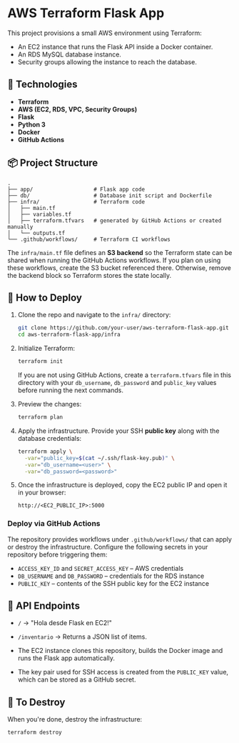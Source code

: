 # AWS Terraform Flask App

This project provisions a small AWS environment using Terraform:

- An EC2 instance that runs the Flask API inside a Docker container.
- An RDS MySQL database instance.
- Security groups allowing the instance to reach the database.

## 🧱 Technologies

- **Terraform**
- **AWS (EC2, RDS, VPC, Security Groups)**
- **Flask**
- **Python 3**
- **Docker**
- **GitHub Actions**

## 📦 Project Structure

```
.
├── app/                   # Flask app code
├── db/                    # Database init script and Dockerfile
├── infra/                 # Terraform code
│   ├── main.tf
│   ├── variables.tf
│   ├── terraform.tfvars   # generated by GitHub Actions or created manually
│   └── outputs.tf
└── .github/workflows/     # Terraform CI workflows
```

The `infra/main.tf` file defines an **S3 backend** so the Terraform state can be
shared when running the GitHub Actions workflows. If you plan on using these
workflows, create the S3 bucket referenced there. Otherwise, remove the backend
block so Terraform stores the state locally.

## 🚀 How to Deploy

1. Clone the repo and navigate to the `infra/` directory:
   ```bash
   git clone https://github.com/your-user/aws-terraform-flask-app.git
   cd aws-terraform-flask-app/infra
   ```

2. Initialize Terraform:
   ```bash
   terraform init
   ```

   If you are not using GitHub Actions, create a `terraform.tfvars` file in this
   directory with your `db_username`, `db_password` and `public_key` values
   before running the next commands.

3. Preview the changes:
   ```bash
   terraform plan
   ```

4. Apply the infrastructure. Provide your SSH **public key** along with the
   database credentials:
   ```bash
   terraform apply \
     -var="public_key=$(cat ~/.ssh/flask-key.pub)" \
     -var="db_username=<user>" \
     -var="db_password=<password>"
   ```

5. Once the infrastructure is deployed, copy the EC2 public IP and open it in your browser:
   ```
   http://<EC2_PUBLIC_IP>:5000
   ```

### Deploy via GitHub Actions

The repository provides workflows under `.github/workflows/` that can apply or
destroy the infrastructure. Configure the following secrets in your repository
before triggering them:

- `ACCESS_KEY_ID` and `SECRET_ACCESS_KEY` – AWS credentials
- `DB_USERNAME` and `DB_PASSWORD` – credentials for the RDS instance
- `PUBLIC_KEY` – contents of the SSH public key for the EC2 instance

## 📄 API Endpoints

- `/` → "Hola desde Flask en EC2!"
- `/inventario` → Returns a JSON list of items.

- The EC2 instance clones this repository, builds the Docker image and runs the
  Flask app automatically.
- The key pair used for SSH access is created from the `PUBLIC_KEY` value, which
  can be stored as a GitHub secret.

## 🧹 To Destroy

When you're done, destroy the infrastructure:
```bash
terraform destroy
```
